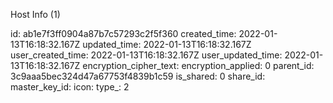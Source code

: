 Host Info (1)

id: ab1e7f3ff0904a87b7c57293c2f5f360
created_time: 2022-01-13T16:18:32.167Z
updated_time: 2022-01-13T16:18:32.167Z
user_created_time: 2022-01-13T16:18:32.167Z
user_updated_time: 2022-01-13T16:18:32.167Z
encryption_cipher_text: 
encryption_applied: 0
parent_id: 3c9aaa5bec324d47a67753f4839b1c59
is_shared: 0
share_id: 
master_key_id: 
icon: 
type_: 2